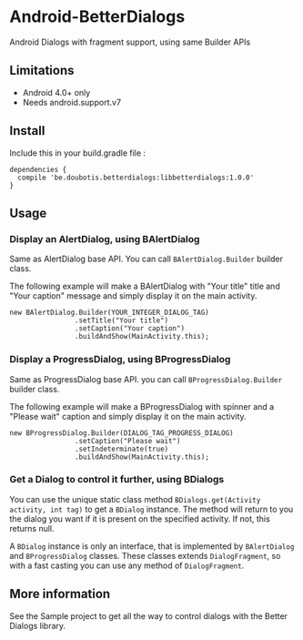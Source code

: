 # Android-BetterDialogs
Android Dialogs with fragment support, using same Builder APIs

## Limitations
* Android 4.0+ only
* Needs android.support.v7

## Install

Include this in your build.gradle file :
```
dependencies {
  compile 'be.doubotis.betterdialogs:libbetterdialogs:1.0.0'
}
```

## Usage

### Display an AlertDialog, using BAlertDialog
Same as AlertDialog base API. You can call `BAlertDialog.Builder` builder class.

The following example will make a BAlertDialog with "Your title" title and "Your caption" message and simply display it on the main activity.
```
new BAlertDialog.Builder(YOUR_INTEGER_DIALOG_TAG)
                .setTitle("Your title")
                .setCaption("Your caption")
                .buildAndShow(MainActivity.this);
```

### Display a ProgressDialog, using BProgressDialog
Same as ProgressDialog base API. you can call `BProgressDialog.Builder` builder class.

The following example will make a BProgressDialog with spinner and a "Please wait" caption and simply display it on the main activity.
```
new BProgressDialog.Builder(DIALOG_TAG_PROGRESS_DIALOG)
                .setCaption("Please wait")
                .setIndeterminate(true)
                .buildAndShow(MainActivity.this);
```

### Get a Dialog to control it further, using BDialogs

You can use the unique static class method `BDialogs.get(Activity activity, int tag)` to get a `BDialog` instance.
The method will return to you the dialog you want if it is present on the specified activity. If not, this returns null.

A `BDialog` instance is only an interface, that is implemented by `BAlertDialog` and `BProgressDialog` classes. These classes extends `DialogFragment`, so with a fast casting you can use any method of `DialogFragment`.

## More information
See the Sample project to get all the way to control dialogs with the Better Dialogs library.
